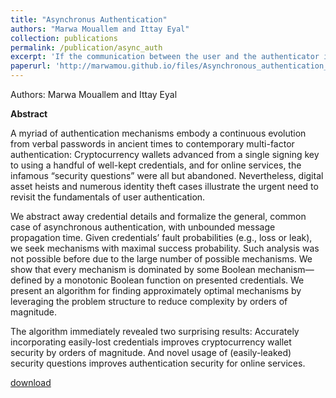 ```yaml
---
title: "Asynchronus Authentication"
authors: "Marwa Mouallem and Ittay Eyal"
collection: publications
permalink: /publication/async_auth
excerpt: 'If the communication between the user and the authenticator is asynchronous, every authentication mechanism is dominated by one defined by a monotonic Boolean function based on credential availability. A scenario-based greedy algorithm can approximate optimal mechanisms by focusing on the most likely scenarios, and surprisingly, even weak credentials can significantly enhance security when used strategically.'
paperurl: 'http://marwamou.github.io/files/Asynchronous_authentication_ext.pdf'
---
```


Authors: Marwa Mouallem and Ittay Eyal

**Abstract**  

A myriad of authentication mechanisms embody a continuous evolution from verbal passwords in ancient times to contemporary multi-factor authentication: 
Cryptocurrency wallets advanced from a single signing key to using a handful of well-kept credentials, 
and for online services, the infamous “security questions” were all but abandoned. 
Nevertheless, digital asset heists and numerous identity theft cases illustrate the urgent need to revisit the fundamentals of user authentication.

We abstract away credential details and formalize the general, common case of asynchronous authentication, with unbounded message propagation time. 
Given credentials’ fault probabilities (e.g., loss or leak), we seek mechanisms with maximal success probability.
Such analysis was not possible before due to the large number of possible mechanisms. 
We show that every mechanism is dominated by some Boolean mechanism—defined by a monotonic Boolean function on presented credentials. 
We present an algorithm for finding approximately optimal mechanisms by leveraging the problem structure to reduce complexity by orders of magnitude.

The algorithm immediately revealed two surprising results: Accurately incorporating easily-lost credentials improves cryptocurrency wallet security by orders of magnitude. And novel usage of
(easily-leaked) security questions improves authentication security
for online services.

[download](http://marwamou.github.io/files/Asynchronous_authentication_ext.pdf)
